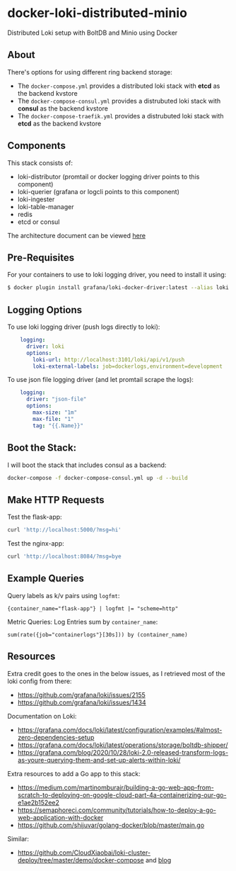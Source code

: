 # docker-loki-distributed-minio
Distributed Loki setup with BoltDB and Minio using Docker

## About

There's options for using different ring backend storage:

- The `docker-compose.yml` provides a distributed loki stack with **etcd** as the backend kvstore
- The `docker-compose-consul.yml` provides a distrubuted loki stack with **consul** as the backend kvstore
- The `docker-compose-traefik.yml` provides a distrubuted loki stack with **etcd** as the backend kvstore

## Components

This stack consists of:

- loki-distributor (promtail or docker logging driver points to this component)
- loki-querier (grafana or logcli points to this component)
- loki-ingester
- loki-table-manager
- redis
- etcd or consul

The architecture document can be viewed [here](https://grafana.com/docs/loki/latest/fundamentals/architecture/)

## Pre-Requisites

For your containers to use to loki logging driver, you need to install it using:

```bash
$ docker plugin install grafana/loki-docker-driver:latest --alias loki --grant-all-permissions
```

## Logging Options

To use loki logging driver (push logs directly to loki):

```yaml
    logging:
      driver: loki
      options:
        loki-url: http://localhost:3101/loki/api/v1/push
        loki-external-labels: job=dockerlogs,environment=development
```

To use json file logging driver (and let promtail scrape the logs):

```yaml
    logging:
      driver: "json-file"
      options:
        max-size: "1m"
        max-file: "1"
        tag: "{{.Name}}"
```

## Boot the Stack:

I will boot the stack that includes consul as a backend:

```bash
docker-compose -f docker-compose-consul.yml up -d --build
```

## Make HTTP Requests

Test the flask-app:

```bash
curl 'http://localhost:5000/?msg=hi'
```

Test the nginx-app:

```bash
curl 'http://localhost:8084/?msg=bye
```

## Example Queries

Query labels as k/v pairs using `logfmt`:

```
{container_name="flask-app"} | logfmt |= "scheme=http"
```

Metric Queries: Log Entries sum by `container_name`:

```
sum(rate({job="containerlogs"}[30s])) by (container_name)
```

## Resources

Extra credit goes to the ones in the below issues, as I retrieved most of the loki config from there:

- https://github.com/grafana/loki/issues/2155
- https://github.com/grafana/loki/issues/1434

Documentation on Loki:

- https://grafana.com/docs/loki/latest/configuration/examples/#almost-zero-dependencies-setup
- https://grafana.com/docs/loki/latest/operations/storage/boltdb-shipper/
- https://grafana.com/blog/2020/10/28/loki-2.0-released-transform-logs-as-youre-querying-them-and-set-up-alerts-within-loki/

Extra resources to add a Go app to this stack:

- https://medium.com/martinomburajr/building-a-go-web-app-from-scratch-to-deploying-on-google-cloud-part-4a-containerizing-our-go-e1ae2b152ee2
- https://semaphoreci.com/community/tutorials/how-to-deploy-a-go-web-application-with-docker
- https://github.com/shijuvar/golang-docker/blob/master/main.go

Similar:

- https://github.com/CloudXiaobai/loki-cluster-deploy/tree/master/demo/docker-compose and [blog](https://www.mdeditor.tw/pl/pFBb/zh-hk)
